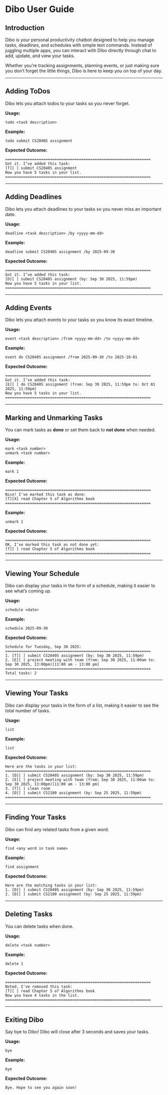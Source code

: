 # Dibo User Guide

## Introduction

Dibo is your personal productivity chatbot designed to help you manage tasks, deadlines, and schedules with simple text commands. Instead of juggling multiple apps, you can interact with Dibo directly through chat to add, update, and view your tasks.

Whether you’re tracking assignments, planning events, or just making sure you don’t forget the little things, Dibo is here to keep you on top of your day.

---

## Adding ToDos

Dibo lets you attach todos to your tasks so you never forget.

**Usage:**
```
todo <task description> 
```

**Example:**

```
todo submit CS2040S assignment 
```

**Expected Outcome:**

```
=================================================================
Got it. I’ve added this task: 
[T][ ] submit CS2040S assignment 
Now you have 5 tasks in your list.
=================================================================
```

---

## Adding Deadlines

Dibo lets you attach deadlines to your tasks so you never miss an important date.

**Usage:**  
```
deadline <task description> /by <yyyy-mm-dd>
```

**Example:**  

```
deadline submit CS2040S assignment /by 2025-09-30
```

**Expected Outcome:**  

```
=================================================================
Got it. I’ve added this task: 
[D][ ] submit CS2040S assignment (by: Sep 30 2025, 11:59pm)
Now you have 5 tasks in your list.
=================================================================
```

---

## Adding Events

Dibo lets you attach events to your tasks so you know its exact timeline.

**Usage:**
```
event <task description> /from <yyyy-mm-dd> /to <yyyy-mm-dd>
```

**Example:**

```
event do CS2040S assignment /from 2025-09-30 /to 2025-10-01
```

**Expected Outcome:**

```
=================================================================
Got it. I’ve added this task: 
[E][ ] do CS2040S assignment (from: Sep 30 2025, 11:59pm to: Oct 01 2025, 11:59pm)
Now you have 5 tasks in your list.
=================================================================
```


---

## Marking and Unmarking Tasks

You can mark tasks as **done** or set them back to **not done** when needed.

**Usage:**  

```
mark <task number>
unmark <task number>
```

**Example:**  

```
mark 1
```

**Expected Outcome:**

```
=================================================================
Nice! I’ve marked this task as done:
[T][X] read Chapter 5 of Algorithms book
=================================================================
```
**Example:**

```
unmark 1
```

**Expected Outcome:**

```
=================================================================
OK, I’ve marked this task as not done yet:
[T][ ] read Chapter 5 of Algorithms book
=================================================================
```

---

## Viewing Your Schedule

Dibo can display your tasks in the form of a schedule, making it easier to see what’s coming up.

**Usage:**  
```
schedule <date>
```
**Example:**

```
schedule 2025-09-30
```
**Expected Outcome:**

```
Schedule for Tuesday, Sep 30 2025:
=================================================================
1. [T][ ] submit CS2040S assignment (by: Sep 30 2025, 11:59pm)
2. [E][ ] project meeting with team (from: Sep 30 2025, 11:00am to: Sep 30 2025, 13:00pm)[11:00 am - 13:00 pm]
=================================================================
Total tasks: 2
```

---

## Viewing Your Tasks

Dibo can display your tasks in the form of a list, making it easier to see the total number of tasks.

**Usage:**
```
list
```
**Example:**

```
list
```
**Expected Outcome:**

```
Here are the tasks in your list:
=================================================================
1. [D][ ] submit CS2040S assignment (by: Sep 30 2025, 11:59pm)
2. [E][ ] project meeting with team (from: Sep 30 2025, 11:00am to: Sep 30 2025, 13:00pm)[11:00 am - 13:00 pm]
3. [T][ ] clean room
4. [D][ ] submit CS2100 assignment (by: Sep 25 2025, 11:59pm)
=================================================================
```

---

## Finding Your Tasks

Dibo can find any related tasks from a given word.

**Usage:**
```
find <any word in task name>
```
**Example:**

```
find assignment
```
**Expected Outcome:**

```
Here are the matching tasks in your list:
1. [D][ ] submit CS2040S assignment (by: Sep 30 2025, 11:59pm)
2. [D][ ] submit CS2100 assignment (by: Sep 25 2025, 11:59pm)
```

---

## Deleting Tasks

You can delete tasks when done.

**Usage:**

```
delete <task number>
```

**Example:**

```
delete 1
```

**Expected Outcome:**

```
=================================================================
Noted. I've removed this task:
[T][ ] read Chapter 5 of Algorithms book
Now you have 4 tasks in the list.
=================================================================
```

---

## Exiting Dibo

Say bye to Dibo! Dibo will close after 3 seconds and saves your tasks.

**Usage:**

```
bye
```

**Example:**

```
bye
```

**Expected Outcome:**

```
Bye. Hope to see you again soon!
```
